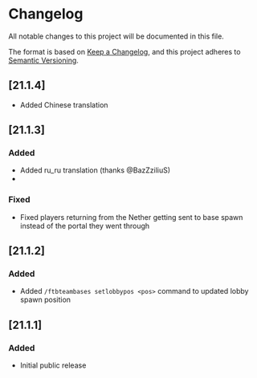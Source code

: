 # Changelog
All notable changes to this project will be documented in this file.

The format is based on [Keep a Changelog](https://keepachangelog.com/en/1.0.0/),
and this project adheres to [Semantic Versioning](https://semver.org/spec/v2.0.0.html).

## [21.1.4]

- Added Chinese translation

## [21.1.3]

### Added
* Added ru_ru translation (thanks @BazZziliuS)
* 
### Fixed
* Fixed players returning from the Nether getting sent to base spawn instead of the portal they went through

## [21.1.2]

### Added
* Added `/ftbteambases setlobbypos <pos>` command to updated lobby spawn position

## [21.1.1]

### Added
* Initial public release
